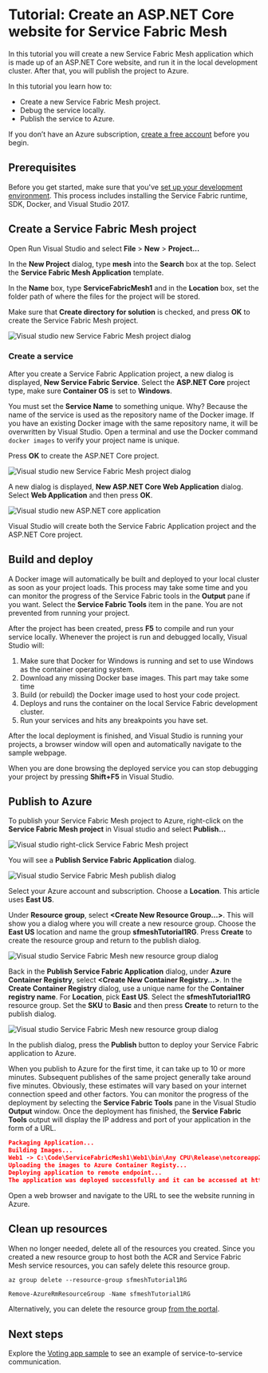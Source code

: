 # Tutorial: Create an ASP.NET Core website for Service Fabric Mesh

In this tutorial you will create a new Service Fabric Mesh application which is made up of an ASP.NET Core website, and run it in the local development cluster. After that, you will publish the project to Azure.

In this tutorial you learn how to:
* Create a new Service Fabric Mesh project.
* Debug the service locally.
* Publish the service to Azure.

If you don’t have an Azure subscription, [create a free account](https://azure.microsoft.com/free/?WT.mc_id=A261C142F) before you begin.

## Prerequisites

Before you get started, make sure that you've [set up your development environment](setup-developer-environment-sdk.md). This process includes installing the Service Fabric runtime, SDK, Docker, and Visual Studio 2017. 

## Create a Service Fabric Mesh project

Open Run Visual Studio and select **File** > **New** > **Project...**

In the **New Project** dialog, type **mesh** into the **Search** box at the top. Select the **Service Fabric Mesh Application** template.

In the **Name** box, type **ServiceFabricMesh1** and in the **Location** box, set the folder path of where the files for the project will be stored.

Make sure that **Create directory for solution** is checked, and press **OK** to create the Service Fabric Mesh project.

![Visual studio new Service Fabric Mesh project dialog](media/service-fabric-mesh-tutorial-deploy-dotnetcore/visual-studio-new-project.png)

### Create a service

After you create a Service Fabric Application project, a new dialog is displayed, **New Service Fabric Service**. Select the **ASP.NET Core** project type, make sure **Container OS** is set to **Windows**.

You must set the **Service Name** to something unique. Why? Because the name of the service is used as the repository name of the Docker image. If you have an existing Docker image with the same repository name, it will be overwritten by Visual Studio. Open a terminal and use the Docker command `docker images` to verify your project name is unique.

Press **OK** to create the ASP.NET Core project. 

![Visual studio new Service Fabric Mesh project dialog](media/service-fabric-mesh-tutorial-deploy-dotnetcore/visual-studio-new-service-fabric-service.png)

A new dialog is displayed, **New ASP.NET Core Web Application** dialog. Select **Web Application** and then press **OK**.

![Visual studio new ASP.NET core application](media/service-fabric-mesh-tutorial-deploy-dotnetcore/visual-studio-new-aspnetcore-app.png)

Visual Studio will create both the Service Fabric Application project and the ASP.NET Core project.

## Build and deploy

A Docker image will automatically be built and deployed to your local cluster as soon as your project loads. This process may take some time and you can monitor the progress of the Service Fabric tools in the **Output** pane if you want. Select the **Service Fabric Tools** item in the pane. You are not prevented from running your project.

After the project has been created, press **F5** to compile and run your service locally. Whenever the project is run and debugged locally, Visual Studio will: 

1. Make sure that Docker for Windows is running and set to use Windows as the container operating system.
2. Download any missing Docker base images. This part may take some time
3. Build (or rebuild) the Docker image used to host your code project.
4. Deploys and runs the container on the local Service Fabric development cluster.
6. Run your services and hits any breakpoints you have set.

After the local deployment is finished, and Visual Studio is running your projects, a browser window will open and automatically navigate to the sample webpage.

When you are done browsing the deployed service you can stop debugging your project by pressing **Shift+F5** in Visual Studio.

## Publish to Azure

To publish your Service Fabric Mesh project to Azure, right-click on the **Service Fabric Mesh project** in Visual studio and select **Publish...**

![Visual studio right-click Service Fabric Mesh project](media/service-fabric-mesh-tutorial-deploy-dotnetcore/visual-studio-right-click-publish.png)

You will see a **Publish Service Fabric Application** dialog.

![Visual studio Service Fabric Mesh publish dialog](media/service-fabric-mesh-tutorial-deploy-dotnetcore/visual-studio-publish-dialog.png)

Select your Azure account and subscription. Choose a **Location**. This article uses **East US**.

Under **Resource group**, select **\<Create New Resource Group...>**. This will show you a dialog where you will create a new resource group. Choose the **East US** location and name the group **sfmeshTutorial1RG**. Press **Create** to create the resource group and return to the publish dialog.

![Visual studio Service Fabric Mesh new resource group dialog](media/service-fabric-mesh-tutorial-deploy-dotnetcore/visual-studio-publish-new-resource-group-dialog.png)

Back in the **Publish Service Fabric Application** dialog, under **Azure Container Registry**, select **\<Create New Container Registry...>**. In the **Create Container Registry** dialog, use a unique name for the **Container registry name**. For **Location**, pick **East US**. Select the **sfmeshTutorial1RG** resource group. Set the **SKU** to **Basic** and then press **Create** to return to the publish dialog.

![Visual studio Service Fabric Mesh new resource group dialog](media/service-fabric-mesh-tutorial-deploy-dotnetcore/visual-studio-publish-new-container-registry-dialog.png)

In the publish dialog, press the **Publish** button to deploy your Service Fabric application to Azure.

When you publish to Azure for the first time, it can take up to 10 or more minutes. Subsequent publishes of the same project generally take around five minutes. Obviously, these estimates will vary based on your internet connection speed and other factors. You can monitor the progress of the deployment by selecting the **Service Fabric Tools** pane in the Visual Studio **Output** window. Once the deployment has finished, the **Service Fabric Tools** output will display the IP address and port of your application in the form of a URL.

```json
Packaging Application...
Building Images...
Web1 -> C:\Code\ServiceFabricMesh1\Web1\bin\Any CPU\Release\netcoreapp2.0\Web1.dll
Uploading the images to Azure Container Registy...
Deploying application to remote endpoint...
The application was deployed successfully and it can be accessed at http://10.000.38.000:20000.
```

Open a web browser and navigate to the URL to see the website running in Azure.

## Clean up resources

When no longer needed, delete all of the resources you created. Since you created a new resource group to host both the ACR and Service Fabric Mesh service resources, you can safely delete this resource group.

```azurecli
az group delete --resource-group sfmeshTutorial1RG
```

```powershell
Remove-AzureRmResourceGroup -Name sfmeshTutorial1RG
```

Alternatively, you can delete the resource group [from the portal](https://docs.microsoft.com/en-us/azure/azure-resource-manager/resource-group-portal#delete-resource-group-or-resources).

## Next steps

Explore the [Voting app sample](../../samples/src/votingapp/windows/VotingApp) to see an example of service-to-service communication.
